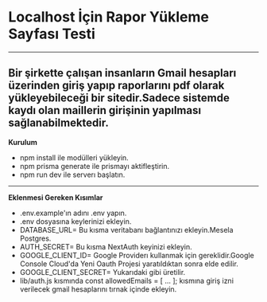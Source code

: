 # Localhost İçin Rapor Yükleme Sayfası Testi
---
Bir şirkette çalışan insanların Gmail hesapları üzerinden giriş yapıp raporlarını pdf olarak yükleyebileceği bir sitedir.Sadece sistemde kaydı olan maillerin girişinin yapılması sağlanabilmektedir.
---
**Kurulum**
- npm install ile modülleri yükleyin.
- npm prisma generate ile prismayı aktifleştirin.
- npm run dev ile serverı başlatın.
---
**Eklenmesi Gereken Kısımlar**
- .env.example'ın adını .env yapın.
- .env dosyasına keylerinizi ekleyin.
- DATABASE_URL= Bu kısma veritabanı bağlantınızı ekleyin.Mesela Postgres.
- AUTH_SECRET= Bu kısma NextAuth keyinizi ekleyin.
- GOOGLE_CLIENT_ID= Google Providerı kullanmak için gereklidir.Google Console Cloud'da Yeni Oauth Projesi yaratıldıktan sonra elde edilir.
- GOOGLE_CLIENT_SECRET= Yukarıdaki gibi üretilir.
- lib/auth.js kısmında const allowedEmails = [
    ...
  ]; kısmına giriş izni verilecek gmail hesaplarını tırnak içinde ekleyin.